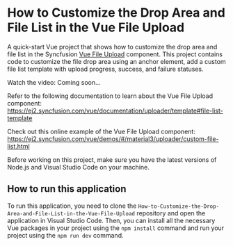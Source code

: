 # How to Customize the Drop Area and File List in the Vue File Upload

A quick-start Vue project that shows how to customize the drop area and file list in the Syncfusion [Vue File Upload]( https://www.syncfusion.com/vue-components/vue-file-upload?utm_source=github&utm_medium=listing&utm_campaign=tutorial-videos-vue-file-upload-custom-file-list-sample) component. This project contains code to customize the file drop area using an anchor element, add a custom file list template with upload progress, success, and failure statuses.

Watch the video: Coming soon…

Refer to the following documentation to learn about the Vue File Upload component: https://ej2.syncfusion.com/vue/documentation/uploader/template#file-list-template

Check out this online example of the Vue File Upload component: https://ej2.syncfusion.com/vue/demos/#/material3/uploader/custom-file-list.html

Before working on this project, make sure you have the latest versions of Node.js and Visual Studio Code on your machine.

## How to run this application
To run this application, you need to clone the `How-to-Customize-the-Drop-Area-and-File-List-in-the-Vue-File-Upload` repository and open the application in Visual Studio Code. Then, you can install all the necessary Vue packages in your project using the `npm install` command and run your project using the `npm run dev` command. 